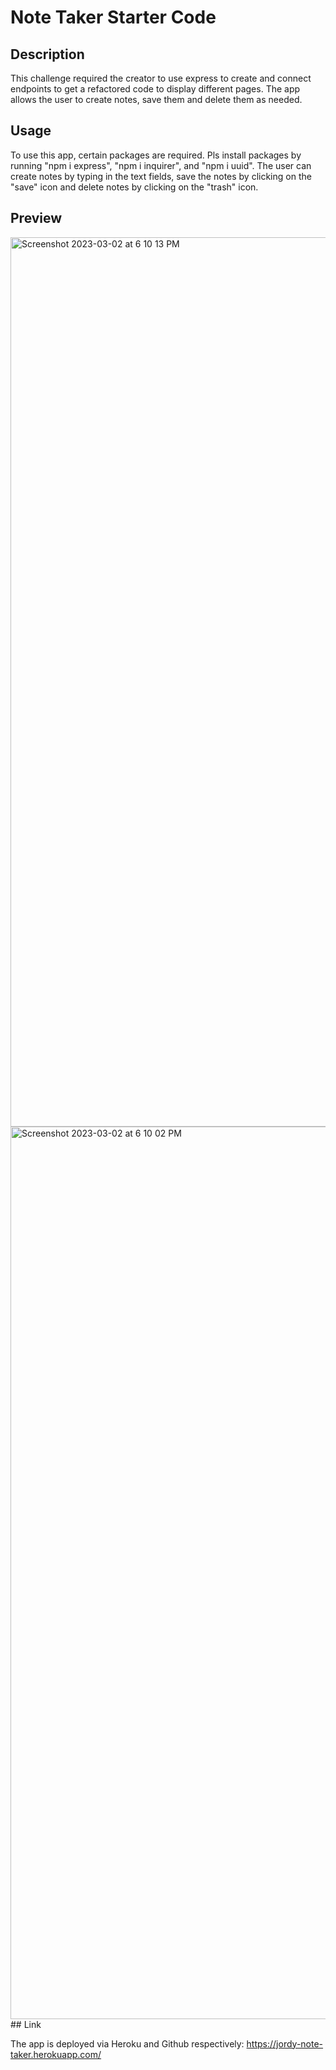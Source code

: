 # Note Taker Starter Code
## Description
This challenge required the creator to use express to create and connect endpoints to get a refactored code to display different pages. The app allows the user to create notes, save them and delete them as needed. 
## Usage
To use this app, certain packages are required. Pls install packages by running "npm i express", "npm i inquirer", and "npm i uuid". The user can create notes by typing in the text fields, save the notes by clicking on the "save" icon and delete notes by clicking on the "trash" icon. 
## Preview
<img width="1423" alt="Screenshot 2023-03-02 at 6 10 13 PM" src="https://user-images.githubusercontent.com/118216041/222613770-a44ae5e2-2b73-4601-8596-45e00e6fa5a6.png">
<img width="1428" alt="Screenshot 2023-03-02 at 6 10 02 PM" src="https://user-images.githubusercontent.com/118216041/222613837-1af005e6-0cb7-470c-a612-48b71ebe6cac.png">
## Link

The app is deployed via Heroku and Github respectively: 
https://jordy-note-taker.herokuapp.com/

